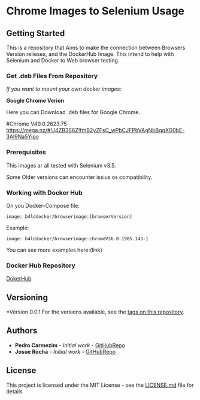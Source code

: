 
# Chrome Images to Selenium Usage

## Getting Started

This is a repository that Aims to make the connection between Browsers Version relieses, and the DockerHub Image.
This intend to help with Selenium and Docker to Web browser testing.

### Get .deb Files From Repository

*If you want to mount your own docker images:*

**Google Chrome Verion**

Here you can Download .deb files for Google Chrome.

#Chrome V49.0.2623.75
https://mega.nz/#!J4ZB3S6Z!fmB2yZFsC_wPbCJFPbVAgNbBqqXG0bE-3AI9Na5Yipo






### Prerequisites

This images ar all tested with Selenium v3.5.

Some Older versions can encounter issius os compatibility.


### Working with Docker Hub

On you Docker-Compose file:


```
image: b4lddocker/browserimage:[browserVersion]
```


Example:
```
image: b4lddocker/browserimage:chromeV36.0.1985.143-1
```


You can see more examples here:(link)


### Docker Hub Repository

[DokerHub]()




## Versioning

*Version 0.0.1
For the versions available, see the [tags on this repository](https://github.com/your/project/tags). 

## Authors

* **Pedro Carmezim** - *Initial work* - [GitHubRepo](https://github.com/b4ld)
* **Josue Rocha** - *Initial work* - [GitHubRepo](https://github.com/JosueRocha24)


## License

This project is licensed under the MIT License - see the [LICENSE.md](LICENSE.md) file for details




